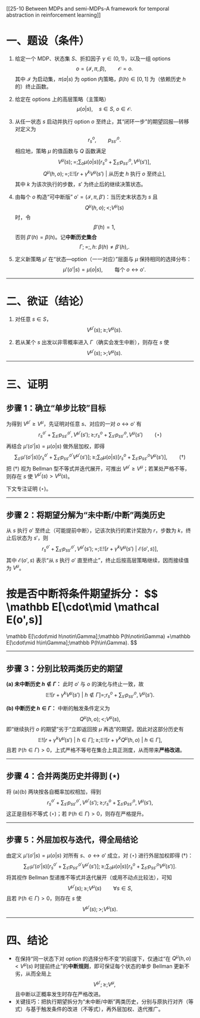 [[25-10 Between MDPs and semi-MDPs-A framework for temporal abstraction in reinforcement learning]]



# 一、题设（条件）

1. 给定一个 MDP、状态集 $S$、折扣因子 $\gamma\in(0,1)$，以及一组 options
   $$
   o=(\mathcal I,\pi,\beta),\qquad \mathcal O={o}.
   $$
   其中 $\mathcal I$ 为启动集，$\pi(a|s)$ 为 option 内策略，$\beta(h)\in[0,1]$ 为（依赖历史 $h$ 的）终止函数。

2. 给定在 options 上的高层策略（主策略）
   $$
   \mu(o|s),\quad s\in S,\ o\in\mathcal O.
   $$

3. 从任一状态 $s$ 启动并执行 option $o$ 至终止，其“闭环一步”的期望回报—转移对定义为
   $$
   r_s^o,\qquad p_{ss'}^o.
   $$
   相应地，策略 $\mu$ 的值函数与 $Q$ 函数满足
   $$
   V^{\mu}(s) ;=; \sum_{o}\mu(o|s)\Big[r_s^o+\sum_{s'}p_{ss'}^{o},V^{\mu}(s')\Big],
   $$
   $$
   Q^{\mu}(h,o);=;\mathbb E!\big[r+\gamma^{k}V^{\mu}(s')\ \big|\ \text{从历史 }h\text{ 执行 }o\text{ 至终止}\big],
   $$
   其中 $k$ 为该次执行的步数，$s'$ 为终止后的继续决策状态。

4. 由每个 $o$ 构造“可中断版” $o'=(\mathcal I,\pi,\beta')$：当历史末状态为 $s$ 且
   $$
   Q^{\mu}(h,o);<;V^{\mu}(s)
   $$
   时，令
   $$
   \beta'(h)=1,
   $$
   否则 $\beta'(h)=\beta(h)$。记**中断历史集合**
   $$
   \Gamma;=;{,h:\ \beta(h)\neq \beta'(h),}.
   $$

5. 定义新策略 $\mu'$ 在“状态—option（一一对应）”层面与 $\mu$ 保持相同的选择分布：
   $$
   \mu'(o'|s)=\mu(o|s),\qquad \text{每个 }o\leftrightarrow o'.
   $$

---

# 二、欲证（结论）

1. 对任意 $s\in S$，
   $$
   V^{\mu'}(s);\ge;V^{\mu}(s).
   $$

2. 若从某个 $s$ 出发以非零概率进入 $\Gamma$（确实会发生中断），则存在 $s$ 使
   $$
   V^{\mu'}(s);>;V^{\mu}(s).
   $$

---

# 三、证明

## 步骤 1：确立“单步比较”目标

为得到 $V^{\mu'}\ge V^{\mu}$，先证明对任意 $s$、对应的一对 $o\leftrightarrow o'$ 有
$$
r_s^{o'}+\sum_{s'}p_{ss'}^{o'},V^{\mu'}(s');\ge;r_s^{o}+\sum_{s'}p_{ss'}^{o},V^{\mu}(s')\qquad (\star)
$$
再结合 $\mu'(o'|s)=\mu(o|s)$ 做外层加权，即得
$$
\sum_{o'}\mu'(o'|s)\Big[r_s^{o'}+\sum_{s'}p_{ss'}^{o'}V^{\mu'}(s')\Big];\ge;\sum_{o}\mu(o|s)\Big[r_s^{o}+\sum_{s'}p_{ss'}^{o}V^{\mu}(s')\Big],\qquad (\dagger)
$$
把 $(\dagger)$ 视为 Bellman 型不等式并迭代展开，可推出 $V^{\mu'}\ge V^{\mu}$；若某处严格不等，则存在 $s$ 使 $V^{\mu'}(s)>V^{\mu}(s)$。

下文专注证明 $(\star)$。

---

## 步骤 2：将期望分解为“未中断/中断”两类历史

从 $s$ 执行 $o'$ 至终止（可能提前中断），记该次执行的累计奖励为 $r$，步数为 $k$，终止后状态为 $s'$，则
$$
r_s^{o'}+\sum_{s'}p_{ss'}^{o'},V^{\mu'}(s');=;\mathbb E!\big[r+\gamma^{k}V^{\mu}(s')\ \big|\ \mathcal E(o',s)\big],
$$
其中 $\mathcal E(o',s)$ 表示“从 $s$ 执行 $o'$ 直至终止”，终止后按高层策略继续，因而接续值为 $V^{\mu}$。

按是否中断将条件期望拆分：
$$
\mathbb E[\cdot\mid \mathcal E(o',s)]
=====================================

\mathbb E[\cdot\mid h\notin\Gamma];\mathbb P(h\notin\Gamma)
+\mathbb E[\cdot\mid h\in\Gamma];\mathbb P(h\in\Gamma).
$$

---

## 步骤 3：分别比较两类历史的期望

**(a) 未中断历史 $h\notin\Gamma$：**
此时 $o'$ 与 $o$ 的演化与终止一致，故
$$
\mathbb E!\big[r+\gamma^{k}V^{\mu}(s')\ \big|\ h\notin\Gamma\big]
=;r_s^{o}+\sum_{s'}p_{ss'}^{o},V^{\mu}(s').
$$

**(b) 中断历史 $h\in\Gamma$：**
中断的触发条件定义为
$$
Q^{\mu}(h,o);<;V^{\mu}(s),
$$
即“继续执行 $o$ 的期望”劣于“立即返回按 $\mu$ 再选”的期望。因此对这部分历史有
$$
\mathbb E!\big[r+\gamma^{k}V^{\mu}(s')\ \big|\ h\in\Gamma\big]
;\ge;
\mathbb E!\big[r+\gamma^{k}Q^{\mu}(h,o)\ \big|\ h\in\Gamma\big],
$$
且若 $\mathbb P(h\in\Gamma)>0$，上式严格不等号在集合上具正测度，从而带来**严格改进**。

---

## 步骤 4：合并两类历史并得到 $(\star)$

将 (a)(b) 两块按各自概率加权相加，得到
$$
r_s^{o'}+\sum_{s'}p_{ss'}^{o'},V^{\mu'}(s')
;\ge;
r_s^{o}+\sum_{s'}p_{ss'}^{o},V^{\mu}(s'),
$$
这正是目标不等式 $(\star)$；若 $\mathbb P(h\in\Gamma)>0$，则存在严格提升。

---

## 步骤 5：外层加权与迭代，得全局结论

由定义 $\mu'(o'|s)=\mu(o|s)$ 对所有 $s$、$o\leftrightarrow o'$ 成立，对 $(\star)$ 进行外层加权即得 $(\dagger)$：
$$
\sum_{o'}\mu'(o'|s)\Big[r_s^{o'}+\sum_{s'}p_{ss'}^{o'}V^{\mu'}(s')\Big];\ge;\sum_{o}\mu(o|s)\Big[r_s^{o}+\sum_{s'}p_{ss'}^{o}V^{\mu}(s')\Big].
$$
将其视作 Bellman 型递推不等式并迭代展开（或用不动点比较法），可知
$$
V^{\mu'}(s);\ge;V^{\mu}(s)\qquad \forall s\in S,
$$
且若 $\mathbb P(h\in\Gamma)>0$，则存在 $s$ 使
$$
V^{\mu'}(s);>;V^{\mu}(s).
$$

---

# 四、结论

* 在保持“同一状态下对 option 的选择分布不变”的前提下，仅通过“在 $Q^{\mu}(h,o)<V^{\mu}(s)$ 时提前终止”的**中断规则**，即可保证每个状态的单步 Bellman 更新不劣，从而全局上
  $$
  V^{\mu'};\ge;V^{\mu},
  $$
  且中断以正概率发生时存在严格改进。
* 关键技巧：把执行期望拆分为“未中断/中断”两类历史，分别与原执行对齐（等式）与基于触发条件的改进（不等式），再外层加权、迭代推广。
